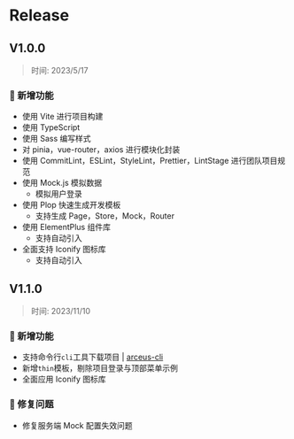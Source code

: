 # Release

## V1.0.0

> 时间: 2023/5/17

### 🎉 新增功能

-  使用 Vite 进行项目构建
-  使用 TypeScript
-  使用 Sass 编写样式
-  对 pinia，vue-router，axios 进行模块化封装
-  使用 CommitLint，ESLint，StyleLint，Prettier，LintStage 进行团队项目规范
-  使用 Mock.js 模拟数据
   -  模拟用户登录
-  使用 Plop 快速生成开发模板
   - 支持生成 Page，Store，Mock，Router
-  使用 ElementPlus 组件库
   - 支持自动引入 
-  全面支持 Iconify 图标库
   - 支持自动引入 

## V1.1.0

> 时间: 2023/11/10

### 🎉 新增功能

- 支持命令行`cli`工具下载项目 | [arceus-cli](https://github.com/LonelySnowman/arceus-cli)
- 新增`thin`模板，剔除项目登录与顶部菜单示例
- 全面应用 Iconify 图标库

### 🐛 修复问题
- 修复服务端 Mock 配置失效问题
